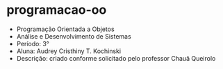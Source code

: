 # programacao-oo

- Programação Orientada a Objetos</br>
- Análise e Desenvolvimento de Sistemas</br>
- Período: 3°</br>
- Aluna: Audrey Cristhiny T. Kochinski</br>
- Descrição: criado conforme solicitado pelo professor Chauã Queirolo
